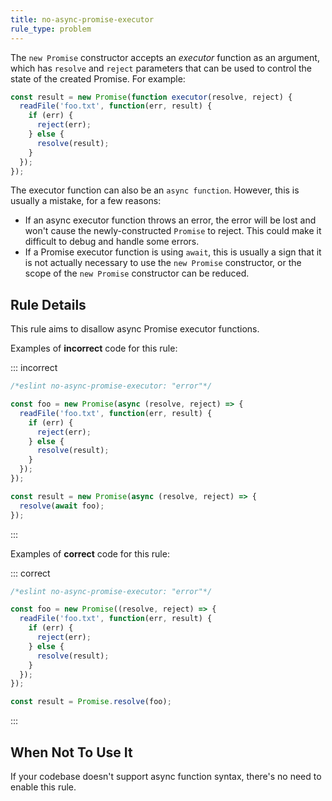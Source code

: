 ```yaml
---
title: no-async-promise-executor
rule_type: problem
---
```


The `new Promise` constructor accepts an _executor_ function as an argument, which has `resolve` and `reject` parameters that can be used to control the state of the created Promise. For example:

```js
const result = new Promise(function executor(resolve, reject) {
  readFile('foo.txt', function(err, result) {
    if (err) {
      reject(err);
    } else {
      resolve(result);
    }
  });
});
```

The executor function can also be an `async function`. However, this is usually a mistake, for a few reasons:

* If an async executor function throws an error, the error will be lost and won't cause the newly-constructed `Promise` to reject. This could make it difficult to debug and handle some errors.
* If a Promise executor function is using `await`, this is usually a sign that it is not actually necessary to use the `new Promise` constructor, or the scope of the `new Promise` constructor can be reduced.

## Rule Details

This rule aims to disallow async Promise executor functions.

Examples of **incorrect** code for this rule:

::: incorrect

```js
/*eslint no-async-promise-executor: "error"*/

const foo = new Promise(async (resolve, reject) => {
  readFile('foo.txt', function(err, result) {
    if (err) {
      reject(err);
    } else {
      resolve(result);
    }
  });
});

const result = new Promise(async (resolve, reject) => {
  resolve(await foo);
});
```

:::

Examples of **correct** code for this rule:

::: correct

```js
/*eslint no-async-promise-executor: "error"*/

const foo = new Promise((resolve, reject) => {
  readFile('foo.txt', function(err, result) {
    if (err) {
      reject(err);
    } else {
      resolve(result);
    }
  });
});

const result = Promise.resolve(foo);
```

:::

## When Not To Use It

If your codebase doesn't support async function syntax, there's no need to enable this rule.
